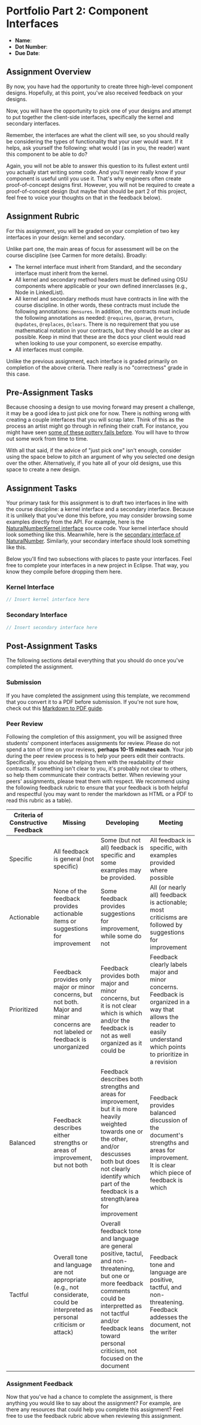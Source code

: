 # Portfolio Part 2: Component Interfaces

- **Name**: <!-- TODO: fill with first and last name (e.g., Brutus Buckeye) and delete this comment -->
- **Dot Number**: <!-- TODO: fill with OSU dot number (e.g., buckeye.17) and delete this comment -->
- **Due Date**: <!-- TODO: fill out with due date and time (e.g., 10/17 @ 3:10 PM EST) and delete this comment -->

## Assignment Overview

By now, you have had the opportunity to create three high-level
component designs. Hopefully, at this point, you've also received
feedback on your designs. 

Now, you will have the opportunity to pick one of your designs
and attempt to put together the client-side interfaces, specifically
the kernel and secondary interfaces. 

Remember, the interfaces are what the client will see, so you
should really be considering the types of functionality that
your user would want. If it helps, ask yourself the following:
what would I (as in you, the reader) want this component to be 
able to do?

Again, you will not be able to answer this question to its
fullest extent until you actually start writing some code. 
And you'll never really know if your component is useful
until you use it. That's why engineers often create 
proof-of-concept designs first. However, you will not be required
to create a proof-of-concept design (but maybe that should 
be part 2 of this project, feel free to voice your thoughts 
on that in the feedback below). 

## Assignment Rubric

For this assignment, you will be graded on your completion
of two key interfaces in your design: kernel and secondary.

Unlike part one, the main areas of focus for assessment
will be on the course discipline (see Carmen for more 
details). Broadly:

- The kernel interface must inherit from Standard, and
  the secondary interface must inherit from the kernel.
- All kernel and secondary method headers must be defined
  using OSU components where applicable or your own 
  defined innerclasses (e.g., Node in LinkedList).
- All kernel and secondary methods must have contracts
  in line with the course discipline. In other words,
  these contracts must include the following annotations:
  `@ensures`. In addition, the contracts must include the
  following annotations as needed: `@requires`, `@param`,
  `@return`, `@updates`, `@replaces`, `@clears`. There is
  no requirement that you use mathematical notation in
  your contracts, but they should be as clear as possible.
  Keep in mind that these are the docs your client would
  read when looking to use your component, so exercise
  empathy. 
- All interfaces must compile. 

Unlike the previous assignment, each interface is graded
primarily on completion of the above criteria. There
really is no "correctness" grade in this case. 

## Pre-Assignment Tasks

Because choosing a design to use moving forward may present
a challenge, it may be a good idea to just pick one for
now. There is nothing wrong with creating a couple interfaces
that you will scrap later. Think of this as the process an
artist might go through in refining their craft. For instance,
you might have seen [some of these pottery fails before][pottery-fails]. 
You will have to throw out some work from time to time. 

With all that said, if the advice of "just pick one" isn't enough,
consider using the space below to pitch an argument of why you
selected one design over the other. Alternatively, if you hate all
of your old designs, use this space to create a new design.

<!-- TODO: briefly argue your choice of design or design something 
new; then delete this comment -->

## Assignment Tasks

Your primary task for this assignment is to draft two interfaces
in line with the course discipline: a kernel interface and a
secondary interface. Because it is unlikely that you've done this
before, you may consider browsing some examples directly from
the API. For example, here is the [NaturalNumberKernel 
interface][natural-number-kernel] source code. Your kernel 
interface should look something like this. Meanwhile, here is 
the [secondary interface of NaturalNumber][natural-number]. 
Similarly, your secondary interface should look something like
this. 

Below you'll find two subsections with places to paste your
interfaces. Feel free to complete your interfaces in a new
project in Eclipse. That way, you know they compile before 
dropping them here. 

### Kernel Interface

```java
// Insert kernel interface here
```

### Secondary Interface

```java
// Insert secondary interface here
```

## Post-Assignment Tasks

The following sections detail everything that you should do once
you've completed the assignment. 

### Submission

If you have completed the assignment using this template, we recommend
that you convert it to a PDF before submission. If you're not sure
how, check out this [Markdown to PDF guide][markdown-to-pdf-guide].

### Peer Review

Following the completion of this assignment, you will be assigned
three students' component interfaces assignments for review.
Please do not spend a ton of time on your reviews, **perhaps 10-15
minutes each**. Your job during the peer review process is to help 
your peers edit their contracts. Specifically, you should be helping 
them with the readability of their contracts. If something isn't clear
to you, it's probably not clear to others, so help them communicate
their contracts better. When reviewing your peers' assignments, 
please treat them with respect. We recommend using the following
feedback rubric to ensure that your feedback is both helpful and
respectful (you may want to render the markdown as HTML or a PDF
to read this rubric as a table). 

| Criteria of Constructive Feedback | Missing                                                                                                                           | Developing                                                                                                                                                                                                                                | Meeting                                                                                                                                                               |
| --------------------------------- | --------------------------------------------------------------------------------------------------------------------------------- | ----------------------------------------------------------------------------------------------------------------------------------------------------------------------------------------------------------------------------------------- | --------------------------------------------------------------------------------------------------------------------------------------------------------------------- |
| Specific                          | All feedback is general (not specific)                                                                                            | Some (but not all) feedback is specific and some examples may be provided.                                                                                                                                                                | All feedback is specific, with examples provided where possible                                                                                                       |
| Actionable                        | None of the feedback provides actionable items or suggestions for improvement                                                     | Some feedback provides suggestions for improvement, while some do not                                                                                                                                                                     | All (or nearly all) feedback is actionable; most criticisms are followed by suggestions for improvement                                                               |
| Prioritized                       | Feedback provides only major or minor concerns, but not both. Major and minar concerns are not labeled or feedback is unorganized | Feedback provides both major and minor concerns, but it is not clear which is which and/or the feedback is not as well organized as it could be                                                                                           | Feedback clearly labels major and minor concerns. Feedback is organized in a way that allows the reader to easily understand which points to prioritize in a revision |
| Balanced                          | Feedback describes either strengths or areas of improvement, but not both                                                         | Feedback describes both strengths and areas for improvement, but it is more heavily weighted towards one or the other, and/or descusses both but does not clearly identify which part of the feedback is a strength/area for improvement  | Feedback provides balanced discussion of the document's strengths and areas for improvement. It is clear which piece of feedback is which                             |
| Tactful                           | Overall tone and language are not appropriate (e.g., not considerate, could be interpreted as personal criticism or attack)       | Overall feedback tone and language are general positive, tactul, and non-threatening, but one or more feedback comments could be interpretted as not tactful and/or feedback leans toward personal criticism, not focused on the document | Feedback tone and language are positive, tactful, and non-threatening. Feedback addesses the document, not the writer                                                 |

### Assignment Feedback

Now that you've had a chance to complete the assignment, is there
anything you would like to say about the assignment? For example,
are there any resources that could help you complete this assignment?
Feel free to use the feedback rubric above when reviewing this 
assignment.

<!-- TODO: share your feedback here -->

[markdown-to-pdf-guide]: https://therenegadecoder.com/blog/how-to-convert-markdown-to-a-pdf-3-quick-solutions/

[pottery-fails]: https://www.youtube.com/shorts/Kqb9l113F_0?feature=share
[natural-number-kernel]: https://web.cse.ohio-state.edu/software/common/doc/src-html/components/naturalnumber/NaturalNumberKernel.html
[natural-number]: https://web.cse.ohio-state.edu/software/common/doc/src-html/components/naturalnumber/NaturalNumber.html
